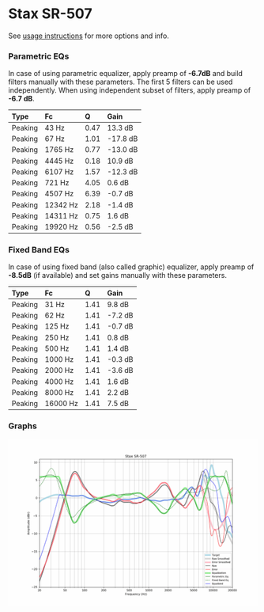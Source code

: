 # Stax SR-507
See [usage instructions](https://github.com/jaakkopasanen/AutoEq#usage) for more options and info.

### Parametric EQs
In case of using parametric equalizer, apply preamp of **-6.7dB** and build filters manually
with these parameters. The first 5 filters can be used independently.
When using independent subset of filters, apply preamp of **-6.7 dB**.

| Type    | Fc       |    Q | Gain     |
|:--------|:---------|:-----|:---------|
| Peaking | 43 Hz    | 0.47 | 13.3 dB  |
| Peaking | 67 Hz    | 1.01 | -17.8 dB |
| Peaking | 1765 Hz  | 0.77 | -13.0 dB |
| Peaking | 4445 Hz  | 0.18 | 10.9 dB  |
| Peaking | 6107 Hz  | 1.57 | -12.3 dB |
| Peaking | 721 Hz   | 4.05 | 0.6 dB   |
| Peaking | 4507 Hz  | 6.39 | -0.7 dB  |
| Peaking | 12342 Hz | 2.18 | -1.4 dB  |
| Peaking | 14311 Hz | 0.75 | 1.6 dB   |
| Peaking | 19920 Hz | 0.56 | -2.5 dB  |

### Fixed Band EQs
In case of using fixed band (also called graphic) equalizer, apply preamp of **-8.5dB**
(if available) and set gains manually with these parameters.

| Type    | Fc       |    Q | Gain    |
|:--------|:---------|:-----|:--------|
| Peaking | 31 Hz    | 1.41 | 9.8 dB  |
| Peaking | 62 Hz    | 1.41 | -7.2 dB |
| Peaking | 125 Hz   | 1.41 | -0.7 dB |
| Peaking | 250 Hz   | 1.41 | 0.8 dB  |
| Peaking | 500 Hz   | 1.41 | 1.4 dB  |
| Peaking | 1000 Hz  | 1.41 | -0.3 dB |
| Peaking | 2000 Hz  | 1.41 | -3.6 dB |
| Peaking | 4000 Hz  | 1.41 | 1.6 dB  |
| Peaking | 8000 Hz  | 1.41 | 2.2 dB  |
| Peaking | 16000 Hz | 1.41 | 7.5 dB  |

### Graphs
![](./Stax%20SR-507.png)